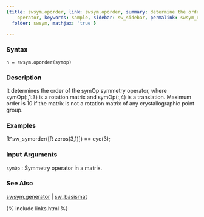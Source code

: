 ```yaml
---
{title: swsym.oporder, link: swsym.oporder, summary: determine the order of the symmetry
    operator, keywords: sample, sidebar: sw_sidebar, permalink: swsym_oporder.html,
  folder: swsym, mathjax: 'true'}

---
```


### Syntax

`n = swsym.oporder(symop)`

### Description

It determines the order of the symOp symmetry operator, where
symOp(:,1:3) is a rotation matrix and symOp(:,4) is a translation.
Maximum order is 10 if the matrix is not a rotation matrix of any
crystallographic point group.
 

### Examples

R^sw_symorder([R zeros(3,1)]) == eye(3);

### Input Arguments

`symOp`
:	Symmetry operator in a matrix.

### See Also

[swsym.generator](swsym_generator.html) \| [sw_basismat](sw_basismat.html)

{% include links.html %}
